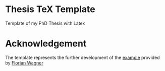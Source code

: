 # Thesis TeX Template
Template of my PhD Thesis with Latex

# Acknowledgement
The template represents the further development of the [example](https://github.com/florian-wagner/thesis-tex-template) provided by [Florian Wagner](https://github.com/florian-wagner)

